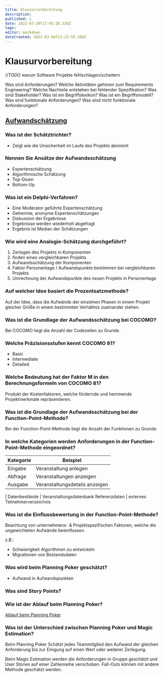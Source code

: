 ```yaml
---
title: Klausurvorbereitung
description: 
published: 1
date: 2022-07-20T17:05:20.330Z
tags: 
editor: markdown
dateCreated: 2022-03-04T12:22:55.269Z
---
```


# Klausurvorbereitung

//TODO warum Software Projekte fehlschlagen/scheitern

Was sind Anforderungen?
Welche Aktivitäten gehören zum Requirements Engineering?
Welche Nachteile entstehen bei fehlender Spezifikation?
Was sind Stakeholder?
Was ist ein Begriffslexikon?
Was ist ein Begriffsmodell?
Was sind funktionale Anforderungen?
Was sind nicht funktionale Anforderungen?

## [Aufwandschätzung](/fom/semester-3/software-engineering/aufwandschaetzng.md)

### Was ist der Schätztrichter?

- Zeigt wie die Unsicherheit im Laufe des Projekts abnimmt

### Nennen Sie Ansätze der Aufwandsschätzung

- Expertenschätzung
- Algorithmische Schätzung
- Top-Down
- Bottom-Up

### Was ist ein Delphi-Verfahren?

- Eine Moderator geführte Expertenschätzung
- Getrennte, anonyme Expertenschätzungen
- Diskussion der Ergebnisse
- Ergebnisse werden wiederholt abgefragt
- Ergebnis ist Median der Schätzungen

### Wie wird eine Analogie-Schätzung durchgeführt?

1. Zerlegen des Projekts in Komponenten
1. finden eines vergleichbaren Projekts
1. Aufwandsschätzung der Komponenten
1. Faktor  Personentage / Aufwandspunkte bestimmen bei vergleichbaren Projekts
1. Umrechnung der Aufwandspunkte des neuen Projekts in Personentage

### Auf welcher Idee basiert die Prozentsatzmethode?

Auf der Idee, dass die Aufwände der einzelnen Phasen in einem Projekt gleicher Größe in einem bestimmten Verhältnis zueinander stehen.

### Was ist die Grundlage der Aufwandsschätzung bei COCOMO?

Bei COCOMO liegt die Anzahl der Codezeilen zu Grunde.

### Welche Präzisionsstufen kennt COCOMO 81?

- Basic
- Intermediate
- Detailed

### Welche Bedeutung hat der Faktor M in den Berechnungsformeln von COCOMO 81?

Produkt der Kostenfaktoren, welche fördernde und hemmende Projektmerkmale repräsentieren.

### Was ist die Grundlage der Aufwandsschätzung bei der Function-Point-Methode?

Bei der Function-Point-Methode liegt die Anzahl der Funktionen zu Grunde.

### In welche Kategorien werden Anforderungen in der Function-Point-Methode eingeordnet?

Kategorie | Beispiel
---------|---------
Eingabe | Veranstaltung anlegen​
Abfrage | Veranstaltungen anzeigen​
Ausgabe | Veranstaltungsdetails anzeigen​
|
Datenbestände | Veranstaltungsdatenbank​
Referenzdaten | externes Teilnehmerverzeichnis​

### Was ist die Einflussbewertung in der Function-Point-Methode?

Beachtung von unternehmens- & Projektspezifischen Faktoren, welche die ungewichteten Aufwände beeinflussen.

z.B.:

- Schwierigkeit Algorithmen zu entwickeln
- Migrationen von Bestandsdaten​

### Was wird beim Planning Poker geschätzt?

- Aufwand in Aufwandspunkten

### Was sind Story Points?

<!-- ! Muss noch geklärt werden -->

### Wie ist der Ablauf beim Planning Poker?

[Ablauf beim Planning Poker](/fom/semester-3/software-engineering/aufwandschaetzng.md#planning-poker)

### Was ist der Unterschied zwischen Planning Poker und Magic Estimation?

Beim Planning Poker Schätzt jedes Teammitglied den Aufwand der gleichen Anforderung bis zur Einigung auf einen Wert oder weiterer Zerlegung.

Beim Magic Estimation werden die Anforderungen in Gruppe geschätzt und User Stories auf einer Zahlenreihe verschoben. Fall-Outs können mit andere Methode geschätzt werden.
